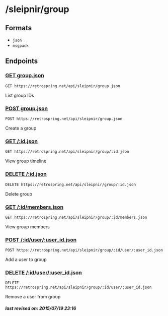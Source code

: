 # /sleipnir/group

## Formats

- `json`
- `msgpack`

## Endpoints

### [GET group.json](root/group.md)

`GET https://retrospring.net/api/sleipnir/group.json`

List group IDs

### [POST group.json](root/group.md)

`POST https://retrospring.net/api/sleipnir/group.json`

Create a group

### [GET /:id.json](group/:id.md)

`GET https://retrospring.net/api/sleipnir/group/:id.json`

View group timeline

### [DELETE /:id.json](group/:id.md)

`DELETE https://retrospring.net/api/sleipnir/group/:id.json`

Delete group

### [GET /:id/members.json](group/:id/members.md)

`GET https://retrospring.net/api/sleipnir/group/:id/members.json`

View group members

### [POST /:id/user/:user_id.json](group/:id/user/:user_id.md)

`POST https://retrospring.net/api/sleipnir/group/:id/user/:user_id.json`

Add a user to group

### [DELETE /:id/user/:user_id.json](group/:id/user/:user_id.md)

`DELETE https://retrospring.net/api/sleipnir/group/:id/user/:user_id.json`

Remove a user from group

##### last revised on: 2015/07/19 23:16
